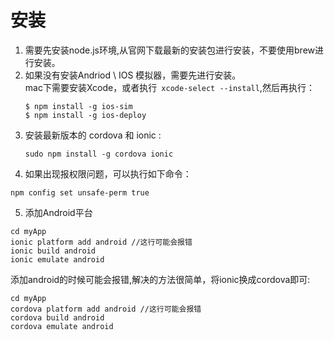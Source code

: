 # 安装
1. 需要先安装node.js环境,从官网下载最新的安装包进行安装，不要使用brew进行安装。
2. 如果没有安装Andriod \ IOS 模拟器，需要先进行安装。     
    mac下需要安装Xcode，或者执行` xcode-select --install`,然后再执行：      
    ```
    $ npm install -g ios-sim    
    $ npm install -g ios-deploy
    ```
3. 安装最新版本的 cordova 和 ionic :    
    ```
    sudo npm install -g cordova ionic
    ```
4. 如果出现报权限问题，可以执行如下命令：  
```
npm config set unsafe-perm true
```
5. 添加Android平台
```
cd myApp
ionic platform add android //这行可能会报错
ionic build android
ionic emulate android
```
添加android的时候可能会报错,解决的方法很简单，将ionic换成cordova即可:
```
cd myApp
cordova platform add android //这行可能会报错
cordova build android
cordova emulate android
```